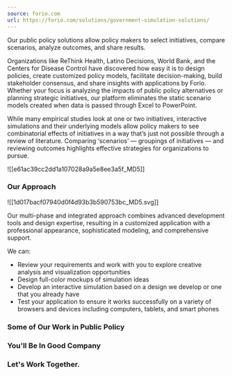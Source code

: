 ```yaml
---
source: forio.com
url: https://forio.com/solutions/government-simulation-solutions/
---
```


Our public policy solutions allow policy makers to select initiatives, compare scenarios, analyze outcomes, and share results.

Organizations like ReThink Health, Latino Decisions, World Bank, and the Centers for Disease Control have discovered how easy it is to design policies, create customized policy models, facilitate decision-making, build stakeholder consensus, and share insights with applications by Forio. Whether your focus is analyzing the impacts of public policy alternatives or planning strategic initiatives, our platform eliminates the static scenario models created when data is passed through Excel to PowerPoint.

While many empirical studies look at one or two initiatives, interactive simulations and their underlying models allow policy makers to see combinatorial effects of initiatives in a way that’s just not possible through a review of literature. Comparing ‘scenarios’ — groupings of initiatives — and reviewing outcomes highlights effective strategies for organizations to pursue.

![[e61ac39cc2dd1a107028a9a5e8ee3a5f_MD5]]

### Our Approach

![[1d017bacf07940d0f4d93b3b590753bc_MD5.svg]]

Our multi-phase and integrated approach combines advanced development tools and design expertise, resulting in a customized application with a professional appearance, sophisticated modeling, and comprehensive support.

We can:

-   Review your requirements and work with you to explore creative analysis and visualization opportunities
-   Design full-color mockups of simulation ideas
-   Develop an interactive simulation based on a design we develop or one that you already have
-   Test your application to ensure it works successfully on a variety of browsers and devices including computers, tablets, and smart phones

### Some of Our Work in Public Policy

### You'll Be In Good Company

### Let's Work Together.
